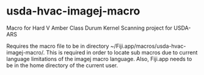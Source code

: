 # usda-hvac-imagej-macro
Macro for Hard V Amber Class Durum Kernel Scanning project for USDA-ARS

Requires the macro file to be in directory ~/Fiji.app/macros/usda-hvac-imagej-macro/.
This is required in order to locate sub macros due to current language limitations of the imagej macro language. Also, Fiji.app needs to be in the home directory of the current user.
